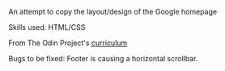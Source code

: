 An attempt to copy the layout/design of the Google homepage

Skills used: HTML/CSS

From The Odin Project's [curriculum](http://www.theodinproject.com/courses/web-development-101/lessons/html-css)

Bugs to be fixed: Footer is causing a horizontal scrollbar.
